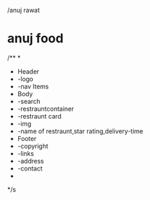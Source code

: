 /anuj rawat
# anuj food
/**
 * 
 * Header
 * -logo
 * -nav Items
 * Body
 * -search
 * -restrauntcontainer
 * -restraunt card
 *  -img
 *  -name of restraunt,star rating,delivery-time
 * Footer
 * -copyright
 * -links
 * -address
 * -contact
 * 
 */s